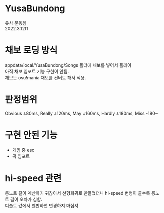 # YusaBundong
유사 분동겜  
2022.3.12f1

# 채보 로딩 방식
appdata/local/YusaBundong/Songs 폴더에 채보를 넣어서 플레이  
아직 채보 임포트 기능 구현이 안됨.  
채보는 osu!mania 채보를 컨버트 해서 적용.

# 판정범위
Obvious ±80ms, Really ±120ms, May ±160ms, Hardly ±180ms, Miss -180~

# 구현 안된 기능
 - 게임 중 esc
 - 곡 임포트

# hi-speed 관련
롱노트 길이 계산하기 귀찮아서 선형회귀로 만들었더니 hi-speed 변형이 클수록 롱노트 길이 오차가 심함.  
디폴트 값에서 웬만하면 변경하지 마십셔